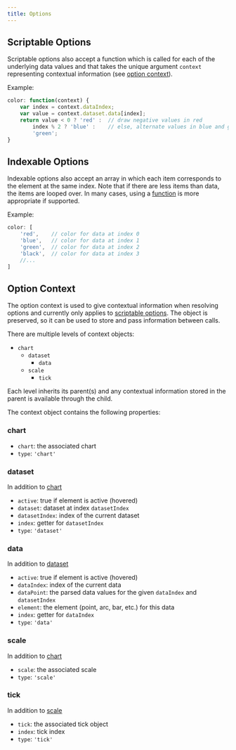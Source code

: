 ```yaml
---
title: Options
---
```


## Scriptable Options

Scriptable options also accept a function which is called for each of the underlying data values and that takes the unique argument `context` representing contextual information (see [option context](options.md#option-context)).

Example:

```javascript
color: function(context) {
    var index = context.dataIndex;
    var value = context.dataset.data[index];
    return value < 0 ? 'red' :  // draw negative values in red
        index % 2 ? 'blue' :    // else, alternate values in blue and green
        'green';
}
```

## Indexable Options

Indexable options also accept an array in which each item corresponds to the element at the same index. Note that if there are less items than data, the items are looped over. In many cases, using a [function](#scriptable-options) is more appropriate if supported.

Example:

```javascript
color: [
    'red',    // color for data at index 0
    'blue',   // color for data at index 1
    'green',  // color for data at index 2
    'black',  // color for data at index 3
    //...
]
```

## Option Context

The option context is used to give contextual information when resolving options and currently only applies to [scriptable options](#scriptable-options).
The object is preserved, so it can be used to store and pass information between calls.

There are multiple levels of context objects:

- `chart`
  - `dataset`
    - `data`
  - `scale`
    - `tick`

Each level inherits its parent(s) and any contextual information stored in the parent is available through the child.

The context object contains the following properties:

### chart

- `chart`: the associated chart
- `type`: `'chart'`

### dataset

In addition to [chart](#chart)

- `active`: true if element is active (hovered)
- `dataset`: dataset at index `datasetIndex`
- `datasetIndex`: index of the current dataset
- `index`: getter for `datasetIndex`
- `type`: `'dataset'`

### data

In addition to [dataset](#dataset)

- `active`: true if element is active (hovered)
- `dataIndex`: index of the current data
- `dataPoint`: the parsed data values for the given `dataIndex` and `datasetIndex`
- `element`: the element (point, arc, bar, etc.) for this data
- `index`: getter for `dataIndex`
- `type`: `'data'`

### scale

In addition to [chart](#chart)

- `scale`: the associated scale
- `type`: `'scale'`

### tick

In addition to [scale](#scale)

- `tick`: the associated tick object
- `index`: tick index
- `type`: `'tick'`
